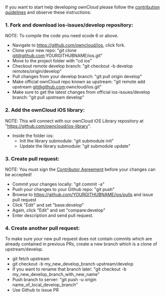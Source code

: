 If you want to start help developing ownCloud please follow the [contribution guidelines][0] and observe these instructions:

### 1. Fork and download ios-issues/develop repository:

NOTE: To compile the code you need xcode 6 or above.
  
* Navigate to https://github.com/owncloud/ios, click fork.
* Clone your new repo: "git clone git@github.com:YOURGITHUBNAME/ios.git"
* Move to the project folder with "cd ios"
* Checkout remote develop branch: "git checkout -b develop remotes/origin/develop"
* Pull changes from your develop branch: "git pull origin develop"
* Make official ownCloud repo known as upstream: "git remote add upstream git@github.com:owncloud/ios.git"
* Make sure to get the latest changes from official ios-issues/develop branch: "git pull upstream develop"

### 2. Add the ownCloud iOS library:

NOTE: This will connect with our ownCloud iOS Library repository at "https://github.com/owncloud/ios-library".

* Inside the folder ios:
  - Init the library submodule: "git submodule init"
  - Update the library submodule: "git submodule update"

### 3. Create pull request:
  
NOTE: You must sign the [Contributor Agreement][1] before your changes can be accepted!

* Commit your changes locally: "git commit -a"
* Push your changes to your Github repo: "git push"
* Browse to https://github.com/YOURGITHUBNAME/ios/pulls and issue pull request
* Click "Edit" and set "base:develop"
* Again, click "Edit" and set "compare:develop"
* Enter description and send pull request.

### 4. Create another pull request:

To make sure your new pull request does not contain commits which are already contained in previous PRs, create a new branch which is a clone of upstream/develop.

* git fetch upstream
* git checkout -b my_new_develop_branch upstream/develop
* If you want to rename that branch later: "git checkout -b my_new_develop_branch_with_new_name"
* Push branch to server: "git push -u origin name_of_local_develop_branch"
* Use Github to issue PR


[0]: https://github.com/owncloud/ios/CONTRIBUTING.md
[1]: http://owncloud.org/about/contributor-agreement/
